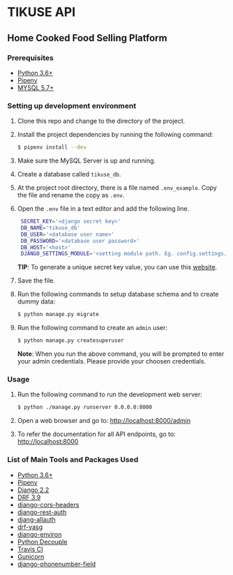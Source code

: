 # TIKUSE API
## Home Cooked Food Selling Platform


### Prerequisites
* [Python 3.6+](https://www.python.org/downloads/)
* [Pipenv](https://pipenv.readthedocs.io/en/latest/)
* [MYSQL 5.7+](https://dev.mysql.com/downloads/mysql/)


### Setting up development environment

1. Clone this repo and change to the directory of the project.
2. Install the project dependencies by running the following command:

   ```bash
   $ pipenv install --dev
   ```
3. Make sure the MySQL Server is up and running.

4. Create a database called `tikuse_db`.

5. At the project root directory, there is a file named `.env_example`. Copy the file and rename the copy as `.env`.

6. Open the `.env` file in a text editor and add the following line.

   ```bash
    SECRET_KEY='<django secret key>'
    DB_NAME='tikuse_db'
    DB_USER='<database user name>'
    DB_PASSWORD='<database user password>'
    DB_HOST='<host>'
    DJANGO_SETTINGS_MODULE='<setting module path. Eg. config.settings.local>'

   ```

   **TIP**: To generate a unique secret key value, you can use this [website](https://djecrety.ir/).

7. Save the file.

8. Run the following commands to setup database schema and to create dummy data:

    ```bash
    $ python manage.py migrate
    ```

9. Run the following command to create an `admin` user:

    ```bash
    $ python manage.py createsuperuser
    ```

    **Note**: When you run the above command, you will be prompted to enter your admin credentials. Please provide your choosen credentials.


### Usage
1. Run the following command to run the development web server:

    ```bash
    $ python ./manage.py runserver 0.0.0.0:8000
    ```

2. Open a web browser and go to: [http://localhost:8000/admin](http://localhost:8000/admin)

3. To refer the documentation for all API endpoints, go to: [http://localhost:8000](http://localhost:8000)


### List of Main Tools and Packages Used
* [Python 3.6+](https://www.python.org/downloads/)
* [Pipenv](https://pipenv.readthedocs.io/en/latest/)
* [Django 2.2](https://www.djangoproject.com/download/)
* [DRF 3.9](https://www.django-rest-framework.org/)
* [django-cors-headers](https://pypi.org/project/django-cors-headers/)
* [django-rest-auth](https://django-rest-auth.readthedocs.io/en/latest/installation.html)
* [djang-allauth](https://django-allauth.readthedocs.io/en/latest/installation.html)
* [drf-yasg](https://drf-yasg.readthedocs.io/en/stable/)
* [django-environ](https://django-environ.readthedocs.io/en/latest/)
* [Python Decouple](https://github.com/henriquebastos/python-decouple)
* [Travis CI](https://travis-ci.org/)
* [Gunicorn](https://gunicorn.org/)
* [django-phonenumber-field](https://github.com/stefanfoulis/django-phonenumber-field)
